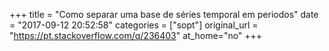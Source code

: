 +++
title = "Como separar uma base de séries temporal em periodos"
date = "2017-09-12 20:52:58"
categories = ["sopt"]
original_url = "https://pt.stackoverflow.com/q/236403"
at_home="no"
+++

